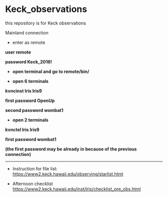 # Keck_observations

this repository is for Keck observations


Mainland connection

- enter as remote  

<b> user       remote </b>

<b> password   Keck_2016! </b>


- <b> open terminal and go to remote/bin/ </b>

- <b> open 6 terminals </b>

<b>kvncinst    lris lris9 </b>

<b> first password    OpenUp </b> 

<b> second password   wombat1</b>


- <b> open 2 terminals</b>

<b> kvnctel    lris lris9 </b>

<b> first password    wombat1 </b>

<b> (the first password may be already in because of the previous connection) </b>

_______________________________________________________
- Instruction for file list:
https://www2.keck.hawaii.edu/observing/starlist.html


- Afternoon checklist 
https://www2.keck.hawaii.edu/inst/lris/checklist_pre_obs.html



